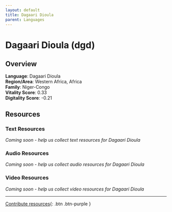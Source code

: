 ```yaml
---
layout: default
title: Dagaari Dioula
parent: Languages
---
```


# Dagaari Dioula (dgd)

## Overview

**Language**: Dagaari Dioula  
**Region/Area**: Western Africa, Africa  
**Family**: Niger-Congo  
**Vitality Score**: 0.33  
**Digitality Score**: -0.21  

## Resources

### Text Resources
*Coming soon - help us collect text resources for Dagaari Dioula*

### Audio Resources
*Coming soon - help us collect audio resources for Dagaari Dioula*

### Video Resources
*Coming soon - help us collect video resources for Dagaari Dioula*

---

[Contribute resources](https://fairtrain.github.io/){: .btn .btn-purple }
